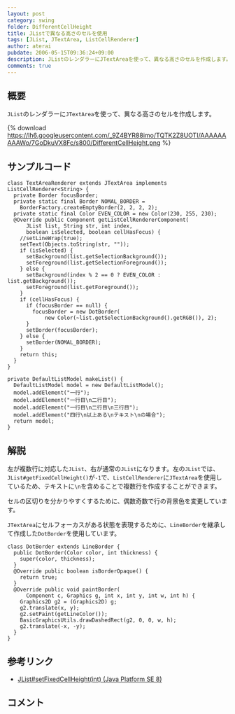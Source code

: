 ```yaml
---
layout: post
category: swing
folder: DifferentCellHeight
title: JListで異なる高さのセルを使用
tags: [JList, JTextArea, ListCellRenderer]
author: aterai
pubdate: 2006-05-15T09:36:24+09:00
description: JListのレンダラーにJTextAreaを使って、異なる高さのセルを作成します。
comments: true
---
```

## 概要
`JList`のレンダラーに`JTextArea`を使って、異なる高さのセルを作成します。

{% download https://lh6.googleusercontent.com/_9Z4BYR88imo/TQTK2Z8UOTI/AAAAAAAAAWo/7GoDkuVX8Fc/s800/DifferentCellHeight.png %}

## サンプルコード
<pre class="prettyprint"><code>class TextAreaRenderer extends JTextArea implements ListCellRenderer&lt;String&gt; {
  private Border focusBorder;
  private static final Border NOMAL_BORDER =
    BorderFactory.createEmptyBorder(2, 2, 2, 2);
  private static final Color EVEN_COLOR = new Color(230, 255, 230);
  @Override public Component getListCellRendererComponent(
      JList list, String str, int index,
      boolean isSelected, boolean cellHasFocus) {
    //setLineWrap(true);
    setText(Objects.toString(str, ""));
    if (isSelected) {
      setBackground(list.getSelectionBackground());
      setForeground(list.getSelectionForeground());
    } else {
      setBackground(index % 2 == 0 ? EVEN_COLOR : list.getBackground());
      setForeground(list.getForeground());
    }
    if (cellHasFocus) {
      if (focusBorder == null) {
        focusBorder = new DotBorder(
            new Color(~list.getSelectionBackground().getRGB()), 2);
      }
      setBorder(focusBorder);
    } else {
      setBorder(NOMAL_BORDER);
    }
    return this;
  }
}

private DefaultListModel makeList() {
  DefaultListModel model = new DefaultListModel();
  model.addElement("一行");
  model.addElement("一行目\n二行目");
  model.addElement("一行目\n二行目\n三行目");
  model.addElement("四行\n以上ある\nテキスト\nの場合");
  return model;
}
</code></pre>

## 解説
左が複数行に対応した`JList`、右が通常の`JList`になります。左の`JList`では、`JList#getFixedCellHeight()`が`-1`で、`ListCellRenderer`に`JTextArea`を使用しているため、テキストに`\n`を含めることで複数行を作成することができます。

セルの区切りを分かりやすくするために、偶数奇数で行の背景色を変更しています。

`JTextArea`にセルフォーカスがある状態を表現するために、`LineBorder`を継承して作成した`DotBorder`を使用しています。

<pre class="prettyprint"><code>class DotBorder extends LineBorder {
  public DotBorder(Color color, int thickness) {
    super(color, thickness);
  }
  @Override public boolean isBorderOpaque() {
    return true;
  }
  @Override public void paintBorder(
      Component c, Graphics g, int x, int y, int w, int h) {
    Graphics2D g2 = (Graphics2D) g;
    g2.translate(x, y);
    g2.setPaint(getLineColor());
    BasicGraphicsUtils.drawDashedRect(g2, 0, 0, w, h);
    g2.translate(-x, -y);
  }
}
</code></pre>

## 参考リンク
- [JList#setFixedCellHeight(int) (Java Platform SE 8)](http://docs.oracle.com/javase/jp/8/api/docs/javax/swing/JList.html#setFixedCellHeight-int-)

<!-- dummy comment line for breaking list -->

## コメント
